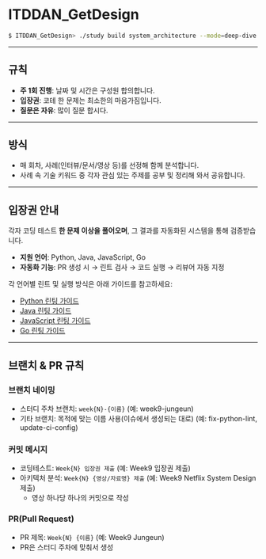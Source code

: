 # ITDDAN_GetDesign
```bash
$ ITDDAN_GetDesign> ./study build system_architecture --mode=deep-dive --source=realworld
```
---
## 규칙
* **주 1회 진행**: 날짜 및 시간은 구성원 합의합니다.
* **입장권**: 코테 한 문제는 최소한의 마음가짐입니다.
* **질문은 자유**: 많이 질문 합시다.

---
## 방식
* 매 회차, 사례(인터뷰/문서/영상 등)를 선정해 함께 분석합니다.
* 사례 속 기술 키워드 중 각자 관심 있는 주제를 공부 및 정리해 와서 공유합니다.
----

## 입장권 안내
각자 코딩 테스트 **한 문제 이상을 풀어오며**, 그 결과를 자동화된 시스템을 통해 검증받습니다.

- **지원 언어**: Python, Java, JavaScript, Go
- **자동화 기능**: PR 생성 시 → 린트 검사 → 코드 실행 → 리뷰어 자동 지정

각 언어별 린트 및 실행 방식은 아래 가이드를 참고하세요:

- [Python 린팅 가이드](./docs/LINTING_PYTHON.md)
- [Java 린팅 가이드](./docs/LINTING_JAVA.md)
- [JavaScript 린팅 가이드](./docs/LINTING_JAVASCRIPT.md)
- [Go 린팅 가이드](./docs/LINTING_GO.md)

---
## 브랜치 & PR 규칙

### 브랜치 네이밍
- 스터디 주차 브랜치: `week{N}-{이름}` (예: week9-jungeun)
- 기타 브랜치: 목적에 맞는 이름 사용(이슈에서 생성되는 대로) (예: fix-python-lint, update-ci-config)

### 커밋 메시지
- 코딩테스트: `Week{N} 입장권 제출` (예: Week9 입장권 제출)
- 아키텍처 분석: `Week{N} {영상/자료명} 제출` (예: Week9 Netflix System Design 제출)
  - 영상 하나당 하나의 커밋으로 작성

### PR(Pull Request)
- PR 제목: `Week{N} {이름}` (예: Week9 Jungeun)
- PR은 스터디 주차에 맞춰서 생성
